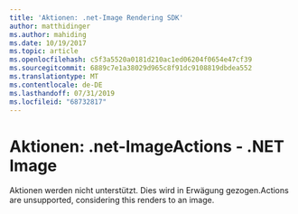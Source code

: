 ```yaml
---
title: 'Aktionen: .net-Image Rendering SDK'
author: matthidinger
ms.author: mahiding
ms.date: 10/19/2017
ms.topic: article
ms.openlocfilehash: c5f3a5520a0181d210ac1ed06204f0654e47cf39
ms.sourcegitcommit: 6889c7e1a38029d965c8f91dc9108819dbdea552
ms.translationtype: MT
ms.contentlocale: de-DE
ms.lasthandoff: 07/31/2019
ms.locfileid: "68732817"
---
```

# <a name="actions---net-image"></a><span data-ttu-id="1d397-102">Aktionen: .net-Image</span><span class="sxs-lookup"><span data-stu-id="1d397-102">Actions - .NET Image</span></span>

<span data-ttu-id="1d397-103">Aktionen werden nicht unterstützt. Dies wird in Erwägung gezogen.</span><span class="sxs-lookup"><span data-stu-id="1d397-103">Actions are unsupported, considering this renders to an image.</span></span>